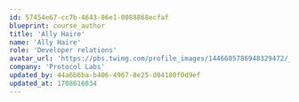 ```yaml
---
id: 57454e67-cc7b-4643-86e1-0088868ecfaf
blueprint: course_author
title: 'Ally Haire'
name: 'Ally Haire'
role: 'Developer relations'
avatar_url: 'https://pbs.twimg.com/profile_images/1446605786948329472/_LjIFzfh_400x400.jpg'
company: 'Protocol Labs'
updated_by: 44a6b6ba-b406-4967-8e25-d04180f0d9ef
updated_at: 1708616834
---
```

